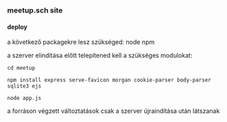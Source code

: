 ### meetup.sch site

#### deploy

a következő packagekre lesz szükséged: node npm

a szerver elindítása előtt telepítened kell a szükséges modulokat:

`cd meetup`

`npm install express serve-favicon morgan cookie-parser body-parser sqlite3 ejs`

`node app.js`

a forráson végzett változtatások csak a szerver újraindítása után látszanak
